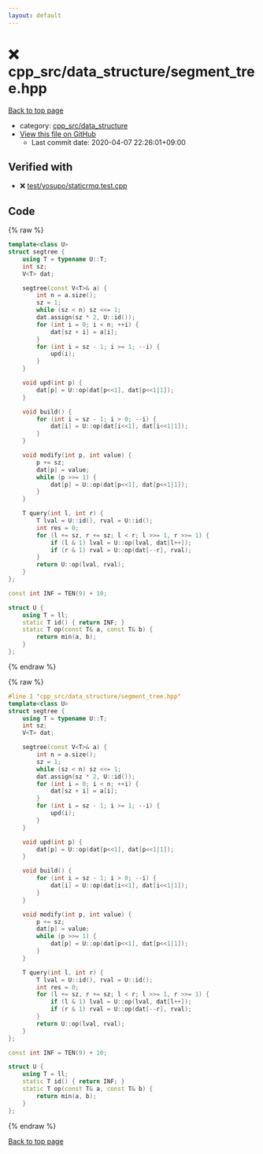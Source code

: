 ```yaml
---
layout: default
---
```


<!-- mathjax config similar to math.stackexchange -->
<script type="text/javascript" async
  src="https://cdnjs.cloudflare.com/ajax/libs/mathjax/2.7.5/MathJax.js?config=TeX-MML-AM_CHTML">
</script>
<script type="text/x-mathjax-config">
  MathJax.Hub.Config({
    TeX: { equationNumbers: { autoNumber: "AMS" }},
    tex2jax: {
      inlineMath: [ ['$','$'] ],
      processEscapes: true
    },
    "HTML-CSS": { matchFontHeight: false },
    displayAlign: "left",
    displayIndent: "2em"
  });
</script>

<script type="text/javascript" src="https://cdnjs.cloudflare.com/ajax/libs/jquery/3.4.1/jquery.min.js"></script>
<script src="https://cdn.jsdelivr.net/npm/jquery-balloon-js@1.1.2/jquery.balloon.min.js" integrity="sha256-ZEYs9VrgAeNuPvs15E39OsyOJaIkXEEt10fzxJ20+2I=" crossorigin="anonymous"></script>
<script type="text/javascript" src="../../../assets/js/copy-button.js"></script>
<link rel="stylesheet" href="../../../assets/css/copy-button.css" />


# :x: cpp_src/data_structure/segment_tree.hpp

<a href="../../../index.html">Back to top page</a>

* category: <a href="../../../index.html#0efeb1959dbc8f7e9170e2d5bfa803ae">cpp_src/data_structure</a>
* <a href="{{ site.github.repository_url }}/blob/master/cpp_src/data_structure/segment_tree.hpp">View this file on GitHub</a>
    - Last commit date: 2020-04-07 22:26:01+09:00




## Verified with

* :x: <a href="../../../verify/test/yosupo/staticrmq.test.cpp.html">test/yosupo/staticrmq.test.cpp</a>


## Code

<a id="unbundled"></a>
{% raw %}
```cpp
template<class U>
struct segtree {
	using T = typename U::T;
	int sz;
	V<T> dat;

	segtree(const V<T>& a) {
		int n = a.size();
		sz = 1;
		while (sz < n) sz <<= 1;
		dat.assign(sz * 2, U::id());
		for (int i = 0; i < n; ++i) {
			dat[sz + i] = a[i];
		}
		for (int i = sz - 1; i >= 1; --i) {
			upd(i);
		}
	}

	void upd(int p) {
		dat[p] = U::op(dat[p<<1], dat[p<<1|1]);
	}

	void build() {
		for (int i = sz - 1; i > 0; --i) {
			dat[i] = U::op(dat[i<<1], dat[i<<1|1]);		
		}
	}

	void modify(int p, int value) {
		p += sz;
		dat[p] = value;
		while (p >>= 1) {
			dat[p] = U::op(dat[p<<1], dat[p<<1|1]);
		}
	}

	T query(int l, int r) {
		T lval = U::id(), rval = U::id();
		int res = 0;
		for (l += sz, r += sz; l < r; l >>= 1, r >>= 1) {
			if (l & 1) lval = U::op(lval, dat[l++]);
			if (r & 1) rval = U::op(dat[--r], rval);
		}
		return U::op(lval, rval);
	}
};

const int INF = TEN(9) + 10;

struct U {
    using T = ll;
    static T id() { return INF; }
    static T op(const T& a, const T& b) {
    	return min(a, b);
    }
};
```
{% endraw %}

<a id="bundled"></a>
{% raw %}
```cpp
#line 1 "cpp_src/data_structure/segment_tree.hpp"
template<class U>
struct segtree {
	using T = typename U::T;
	int sz;
	V<T> dat;

	segtree(const V<T>& a) {
		int n = a.size();
		sz = 1;
		while (sz < n) sz <<= 1;
		dat.assign(sz * 2, U::id());
		for (int i = 0; i < n; ++i) {
			dat[sz + i] = a[i];
		}
		for (int i = sz - 1; i >= 1; --i) {
			upd(i);
		}
	}

	void upd(int p) {
		dat[p] = U::op(dat[p<<1], dat[p<<1|1]);
	}

	void build() {
		for (int i = sz - 1; i > 0; --i) {
			dat[i] = U::op(dat[i<<1], dat[i<<1|1]);		
		}
	}

	void modify(int p, int value) {
		p += sz;
		dat[p] = value;
		while (p >>= 1) {
			dat[p] = U::op(dat[p<<1], dat[p<<1|1]);
		}
	}

	T query(int l, int r) {
		T lval = U::id(), rval = U::id();
		int res = 0;
		for (l += sz, r += sz; l < r; l >>= 1, r >>= 1) {
			if (l & 1) lval = U::op(lval, dat[l++]);
			if (r & 1) rval = U::op(dat[--r], rval);
		}
		return U::op(lval, rval);
	}
};

const int INF = TEN(9) + 10;

struct U {
    using T = ll;
    static T id() { return INF; }
    static T op(const T& a, const T& b) {
    	return min(a, b);
    }
};

```
{% endraw %}

<a href="../../../index.html">Back to top page</a>


